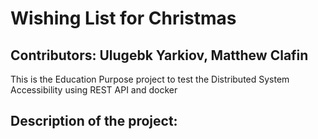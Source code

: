# Wishing List for Christmas
## Contributors: Ulugebk Yarkiov, Matthew Clafin
This is the Education Purpose project to test the Distributed System Accessibility using REST API and docker

## Description of the project:
